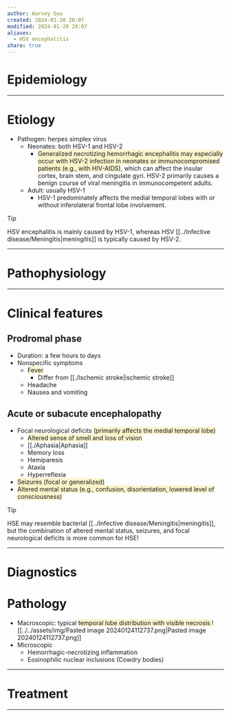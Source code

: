 ```yaml
---
author: Harvey Guo
created: 2024-01-20 20:07
modified: 2024-01-20 20:07
aliases:
  - HSV encephalitis
share: true
---
```


# Epidemiology


---
# Etiology
- Pathogen: herpes simplex virus
	- Neonates: both HSV-1 and HSV-2
		- <span style="background:rgba(240, 200, 0, 0.2)">Generalized necrotizing hemorrhagic encephalitis may especially occur with HSV-2 infection in neonates or immunocompromised patients (e.g., with HIV-AIDS)</span>, which can affect the insular cortex, brain stem, and cingulate gyri. HSV-2 primarily causes a benign course of viral meningitis in immunocompetent adults.
	- Adult: usually HSV-1
		- HSV-1 predominately affects the medial temporal lobes with or without inferolateral frontal lobe involvement. 

>[!tip] 
>HSV encephalitis is mainly caused by HSV-1, whereas HSV [[../Infective disease/Meningitis|meningitis]] is typically caused by HSV-2.

---
# Pathophysiology


---
# Clinical features
## Prodromal phase
- Duration: a few hours to days
- Nonspecific symptoms
	- <span style="background:rgba(240, 200, 0, 0.2)">Fever</span>
		- Differ from [[./Ischemic stroke|ischemic stroke]]
	- Headache
	- Nausea and vomiting
## Acute or subacute encephalopathy
- Focal neurological deficits <span style="background:rgba(240, 200, 0, 0.2)">(primarily affects the medial temporal lobe)</span>
	- <span style="background:rgba(240, 200, 0, 0.2)">Altered sense of smell and loss of vision</span>
	- [[./Aphasia|Aphasia]]
	- Memory loss
	- Hemiparesis
	- Ataxia
	- Hyperreflexia
- <span style="background:rgba(240, 200, 0, 0.2)">Seizures (focal or generalized)</span>
- <span style="background:rgba(240, 200, 0, 0.2)">Altered mental status (e.g., confusion, disorientation, lowered level of consciousness)</span>
>[!tip] 
>HSE may resemble bacterial [[../Infective disease/Meningitis|meningitis]], but the combination of altered mental status, seizures, and focal neurological deficits is more common for HSE!

---
# Diagnostics

# Pathology
- Macroscopic: typical <span style="background:rgba(240, 200, 0, 0.2)">temporal lobe distribution with visible necrosis </span>![[../../assets/img/Pasted image 20240124112737.png|Pasted image 20240124112737.png]]
- Microscopic
	- Hemorrhagic-necrotizing inflammation
	- Eosinophilic nuclear inclusions (Cowdry bodies) 

---
# Treatment


---
